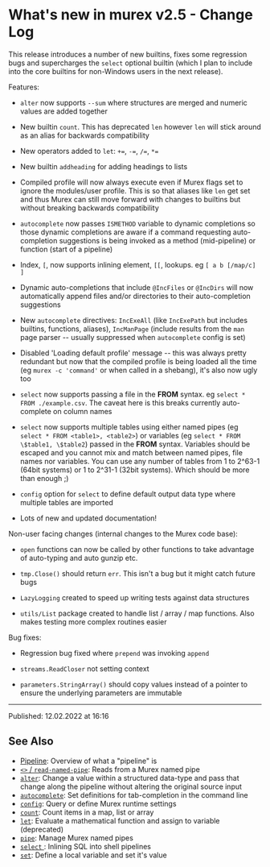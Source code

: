 # What's new in murex v2.5 - Change Log

This release introduces a number of new builtins, fixes some regression bugs and supercharges the `select` optional builtin (which I plan to include into the core builtins for non-Windows users in the next release).

Features:

- `alter` now supports `--sum` where structures are merged and numeric values are added together

- New builtin `count`. This has deprecated `len` however `len` will stick around as an alias for backwards compatibility

- New operators added to `let`: `+=`, `-=`, `/=`, `*=`

- New builtin `addheading` for adding headings to lists

- Compiled profile will now always execute even if Murex flags set to ignore the modules/user profile. This is so that aliases like `len` get set and thus Murex can still move forward with changes to builtins but without breaking backwards compatibility

- `autocomplete` now passes `ISMETHOD` variable to dynamic completions so those dynamic completions are aware if a command requesting auto-completion suggestions is being invoked as a method (mid-pipeline) or function (start of a pipeline)

- Index, `[`, now supports inlining element, `[[`, lookups. eg `[ a b [/map/c] ]`

- Dynamic auto-completions that include `@IncFiles` or `@IncDirs` will now automatically append files and/or directories to their auto-completion suggestions

- New `autocomplete` directives: `IncExeAll` (like `IncExePath` but includes builtins, functions, aliases), `IncManPage` (include results from the `man` page parser -- usually suppressed when `autocomplete` config is set)

- Disabled 'Loading default profile' message -- this was always pretty redundant but now that the compiled profile is being loaded all the time (eg `murex -c 'command'` or when called in a shebang), it's also now ugly too

- `select` now supports passing a file in the **FROM** syntax. eg `select * FROM ./example.csv`. The caveat here is this breaks currently auto-complete on column names

- `select` now supports multiple tables using either named pipes (eg `select * FROM <table1>, <table2>`) or variables (eg `select * FROM \$table1, \$table2`) passed in the **FROM** syntax. Variables should be escaped and you cannot mix and match between named pipes, file names nor variables. You can use any number of tables from 1 to 2^63-1 (64bit systems) or 1 to 2^31-1 (32bit systems). Which should be more than enough ;)

- `config` option for `select` to define default output data type where multiple tables are imported

- Lots of new and updated documentation!

Non-user facing changes (internal changes to the Murex code base):

- `open` functions can now be called by other functions to take advantage of auto-typing and auto gunzip etc.

- `tmp.Close()` should return `err`. This isn't a bug but it might catch future bugs

- `LazyLogging` created to speed up writing tests against data structures

- `utils/List` package created to handle list / array / map functions. Also makes testing more complex routines easier

Bug fixes:

- Regression bug fixed where `prepend` was invoking `append`

- `streams.ReadCloser` not setting context

- `parameters.StringArray()` should copy values instead of a pointer to ensure the underlying parameters are immutable

<hr>

Published: 12.02.2022 at 16:16

## See Also

- [Pipeline](../user-guide/pipeline.md):
  Overview of what a "pipeline" is
- [`<>` / `read-named-pipe`](../commands/namedpipe.md):
  Reads from a Murex named pipe
- [`alter`](../commands/alter.md):
  Change a value within a structured data-type and pass that change along the pipeline without altering the original source input
- [`autocomplete`](../commands/autocomplete.md):
  Set definitions for tab-completion in the command line
- [`config`](../commands/config.md):
  Query or define Murex runtime settings
- [`count`](../commands/count.md):
  Count items in a map, list or array
- [`let`](../commands/let.md):
  Evaluate a mathematical function and assign to variable (deprecated)
- [`pipe`](../commands/pipe.md):
  Manage Murex named pipes
- [`select` ](../commands/optional/select.md):
  Inlining SQL into shell pipelines
- [`set`](../commands/set.md):
  Define a local variable and set it's value
